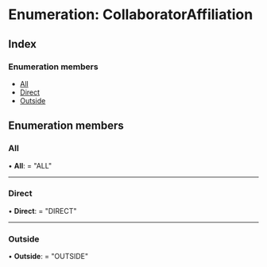 
# Enumeration: CollaboratorAffiliation

## Index

### Enumeration members

* [All](collaboratoraffiliation.md#all)
* [Direct](collaboratoraffiliation.md#direct)
* [Outside](collaboratoraffiliation.md#outside)

## Enumeration members

###  All

• **All**: = "ALL"

___

###  Direct

• **Direct**: = "DIRECT"

___

###  Outside

• **Outside**: = "OUTSIDE"
